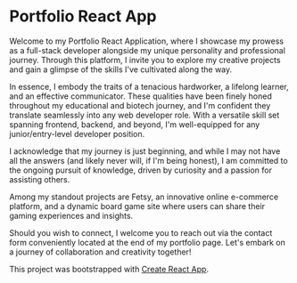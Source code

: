 # Portfolio React App

Welcome to my Portfolio React Application, where I showcase my prowess as a full-stack developer alongside my unique personality and professional journey. Through this platform, I invite you to explore my creative projects and gain a glimpse of the skills I've cultivated along the way.

In essence, I embody the traits of a tenacious hardworker, a lifelong learner, and an effective communicator. These qualities have been finely honed throughout my educational and biotech journey, and I'm confident they translate seamlessly into any web developer role. With a versatile skill set spanning frontend, backend, and beyond, I'm well-equipped for any junior/entry-level developer position. 

I acknowledge that my journey is just beginning, and while I may not have all the answers (and likely never will, if I'm being honest), I am committed to the ongoing pursuit of knowledge, driven by curiosity and a passion for assisting others.

Among my standout projects are Fetsy, an innovative online e-commerce platform, and a dynamic board game site where users can share their gaming experiences and insights.

Should you wish to connect, I welcome you to reach out via the contact form conveniently located at the end of my portfolio page. Let's embark on a journey of collaboration and creativity together!


This project was bootstrapped with [Create React App](https://github.com/facebook/create-react-app).